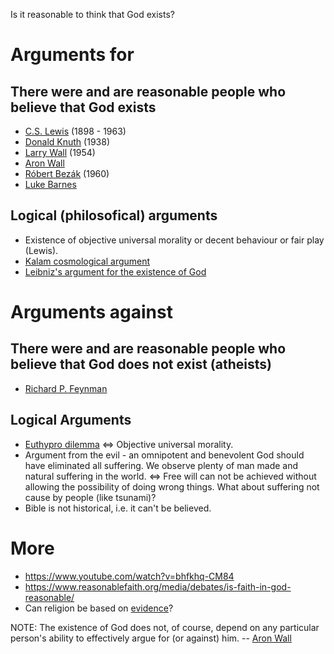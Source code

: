 Is it reasonable to think that God exists?

# Arguments for

## There were and are reasonable people who believe that God exists

* [C.S. Lewis](https://en.wikipedia.org/wiki/C._S._Lewis) (1898 - 1963)
* [Donald Knuth](https://en.wikipedia.org/wiki/Donald_Knuth) (1938)
* [Larry Wall](https://en.wikipedia.org/wiki/Larry_Wall) (1954)
* [Aron Wall](http://www.wall.org/~aron/blog/bio/)
* [Róbert Bezák](https://en.wikipedia.org/wiki/R%C3%B3bert_Bez%C3%A1k) (1960)
* [Luke Barnes](https://www.closertotruth.com/contributor/luke-barnes/profile)

## Logical (philosofical) arguments

* Existence of objective universal morality or decent behaviour or fair play (Lewis).
* [Kalam cosmological argument](https://en.wikipedia.org/wiki/Kalam_cosmological_argument)
* [Leibniz's argument for the existence of God](https://www.reasonablefaith.org/videos/interviews-panels/leibnizs-argument-for-the-existence-of-god-bobby-conway/)

# Arguments against

## There were and are reasonable people who believe that God does not exist (atheists)

* [Richard P. Feynman](http://www.wall.org/~aron/blog/what-about-science/)

## Logical Arguments

* [Euthypro dilemma](https://en.wikipedia.org/wiki/Euthyphro_dilemma) <=> Objective universal morality.
* Argument from the evil - an omnipotent and benevolent God should have eliminated all suffering. We observe plenty of man made and natural suffering in the world. <=> Free will can not be achieved without allowing the possibility of doing wrong things. What about suffering not cause by people (like tsunami)?
* Bible is not historical, i.e. it can't be believed.

# More

* https://www.youtube.com/watch?v=bhfkhq-CM84
* https://www.reasonablefaith.org/media/debates/is-faith-in-god-reasonable/
* Can religion be based on [evidence](http://www.wall.org/~aron/evidence.htm)?

NOTE: The existence of God does not, of course, depend on any particular person's ability to effectively argue for (or against) him. -- [Aron Wall](http://www.wall.org/~aron/blog/thoughts-on-the-carroll-craig-debate/)
